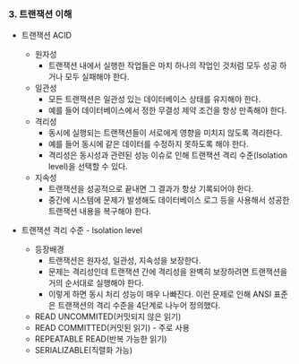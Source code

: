 ### 3. 트랜잭션 이해
* 트랜잭션 ACID
  * 원자성
    * 트랜잭션 내에서 실행한 작업들은 마치 하나의 작업인 것처럼 모두 성공 하거나 모두 실패해야 한다.
  * 일관성
    * 모든 트랜잭션은 일관성 있는 데이터베이스 상태를 유지해야 한다. 
    * 예를 들어 데이터베이스에서 정한 무결성 제약 조건을 항상 만족해야 한다.
  * 격리성
    * 동시에 실행되는 트랜잭션들이 서로에게 영향을 미치지 않도록 격리한다. 
    * 예를 들어 동시에 같은 데이터를 수정하지 못하도록 해야 한다. 
    * 격리성은 동시성과 관련된 성능 이슈로 인해 트랜잭션 격리 수준(Isolation level)을 선택할 수 있다.
  * 지속성
    * 트랜잭션을 성공적으로 끝내면 그 결과가 항상 기록되어야 한다. 
    * 중간에 시스템에 문제가 발생해도 데이터베이스 로그 등을 사용해서 성공한 트랜잭션 내용을 복구해야 한다.

* 트랜잭션 격리 수준 - Isolation level
  * 등장배경
    * 트랜잭션은 원자성, 일관성, 지속성을 보장한다. 
    * 문제는 격리성인데 트랜잭션 간에 격리성을 완벽히 보장하려면 트랜잭션을 거의 순서대로 실행해야 한다. 
    * 이렇게 하면 동시 처리 성능이 매우 나빠진다. 이런 문제로 인해 ANSI 표준은 트랜잭션의 격리 수준을 4단계로 나누어 정의했다.
  * READ UNCOMMITED(커밋되지 않은 읽기)
  * READ COMMITTED(커밋된 읽기) - 주로 사용
  * REPEATABLE READ(반복 가능한 읽기) 
  * SERIALIZABLE(직렬화 가능) 